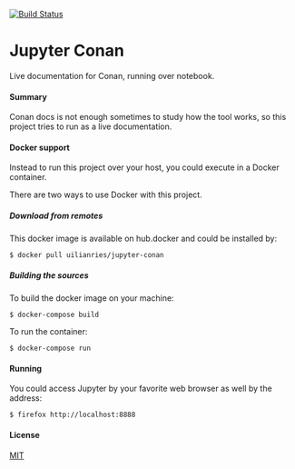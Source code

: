 [![Build Status](https://travis-ci.org/uilianries/jupyter-conan.svg?branch=master)](https://travis-ci.org/uilianries/jupyter-conan)
# Jupyter Conan

Live documentation for Conan, running over notebook.

#### Summary

Conan docs is not enough sometimes to study how the tool works, so this project
tries to run as a live documentation.

#### Docker support

Instead to run this project over your host, you could execute in a Docker
container.

There are two ways to use Docker with this project.

##### Download from remotes

This docker image is available on hub.docker and could be installed by:

    $ docker pull uilianries/jupyter-conan

##### Building the sources

To build the docker image on your machine:

    $ docker-compose build

To run the container:

    $ docker-compose run

#### Running

You could access Jupyter by your favorite web browser as well by the address:

    $ firefox http://localhost:8888

#### License
[MIT](LICENSE)
